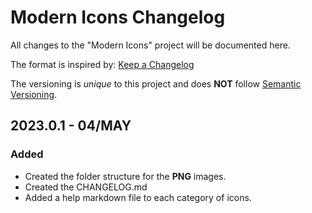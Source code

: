 # Modern Icons Changelog
All changes to the "Modern Icons" project will be documented here.

The format is inspired by: [Keep a Changelog](https://keepachangelog.com/)

The versioning is *unique* to this project and does **NOT** follow [Semantic Versioning](https://semver.org/).

## 2023.0.1 - 04/MAY

### Added

- Created the folder structure for the **PNG** images.
- Created the CHANGELOG.md
- Added a help markdown file to each category of icons. 